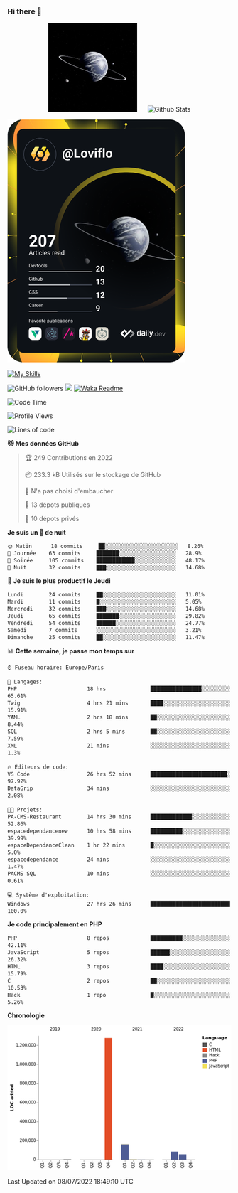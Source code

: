 ### Hi there 👋

<p align="center">
  <img src="https://github.com/Loviflo/Loviflo/blob/main/img/portrait.jpg" alt="Loviflo" height="200" style="margin-right: 20px"/>
  <img src="https://github-readme-stats.vercel.app/api?username=Loviflo&show_icons=true&theme=graywhite" alt="Github Stats" />
</p>

<a href="https://app.daily.dev/loviflo"><img src="https://github.com/loviflo/loviflo/blob/main/devcard.svg" width="400" alt="Loviflo's Dev Card"/></a>


[![My Skills](https://skillicons.dev/icons?i=php,laravel,symfony,mysql,js,ts,html,css,sass,angular,docker,webpack,vscode,figma,git,github,gitlab)](https://skillicons.dev)


![GitHub followers](https://img.shields.io/github/followers/Loviflo?label=Follow&style=social)
![](https://visitor-badge.glitch.me/badge?page_id=Loviflo.Loviflo)
[![Waka Readme](https://github.com/Loviflo/Loviflo/actions/workflows/update-stats.yml/badge.svg)](https://github.com/Loviflo/Loviflo/actions/workflows/update-stats.yml)

<!--START_SECTION:waka-->
![Code Time](http://img.shields.io/badge/Code%20Time-0%20secs-blue)

![Profile Views](http://img.shields.io/badge/Vues%20du%20profil-0-blue)

![Lines of code](https://img.shields.io/badge/Depuis%20Hello%20World%2C%20j%27ai%20%C3%A9crit-2%20Million%20Lignes%20de%20code-blue)

**🐱 Mes données GitHub** 

> 🏆 249 Contributions en 2022
 > 
> 📦 233.3 kB Utilisés sur le stockage de GitHub 
 > 
> 🚫 N'a pas choisi d'embaucher
 > 
> 📜 13 dépots publiques 
 > 
> 🔑 10 dépots privés  
 > 
**Je suis un 🦉 de nuit** 

```text
🌞 Matin      18 commits     ██░░░░░░░░░░░░░░░░░░░░░░░   8.26% 
🌆 Journée    63 commits     ███████░░░░░░░░░░░░░░░░░░   28.9% 
🌃 Soirée     105 commits    ████████████░░░░░░░░░░░░░   48.17% 
🌙 Nuit       32 commits     ███░░░░░░░░░░░░░░░░░░░░░░   14.68%

```
📅 **Je suis le plus productif le Jeudi** 

```text
Lundi        24 commits     ██░░░░░░░░░░░░░░░░░░░░░░░   11.01% 
Mardi        11 commits     █░░░░░░░░░░░░░░░░░░░░░░░░   5.05% 
Mercredi     32 commits     ███░░░░░░░░░░░░░░░░░░░░░░   14.68% 
Jeudi        65 commits     ███████░░░░░░░░░░░░░░░░░░   29.82% 
Vendredi     54 commits     ██████░░░░░░░░░░░░░░░░░░░   24.77% 
Samedi       7 commits      ░░░░░░░░░░░░░░░░░░░░░░░░░   3.21% 
Dimanche     25 commits     ██░░░░░░░░░░░░░░░░░░░░░░░   11.47%

```


📊 **Cette semaine, je passe mon temps sur** 

```text
⌚︎ Fuseau horaire: Europe/Paris

💬 Langages: 
PHP                      18 hrs              ████████████████░░░░░░░░░   65.61% 
Twig                     4 hrs 21 mins       ████░░░░░░░░░░░░░░░░░░░░░   15.91% 
YAML                     2 hrs 18 mins       ██░░░░░░░░░░░░░░░░░░░░░░░   8.44% 
SQL                      2 hrs 5 mins        ██░░░░░░░░░░░░░░░░░░░░░░░   7.59% 
XML                      21 mins             ░░░░░░░░░░░░░░░░░░░░░░░░░   1.3%

🔥 Éditeurs de code: 
VS Code                  26 hrs 52 mins      ████████████████████████░   97.92% 
DataGrip                 34 mins             ░░░░░░░░░░░░░░░░░░░░░░░░░   2.08%

🐱‍💻 Projets: 
PA-CMS-Restaurant        14 hrs 30 mins      █████████████░░░░░░░░░░░░   52.86% 
espacedependancenew      10 hrs 58 mins      ██████████░░░░░░░░░░░░░░░   39.99% 
espaceDependanceClean    1 hr 22 mins        █░░░░░░░░░░░░░░░░░░░░░░░░   5.0% 
espacedependance         24 mins             ░░░░░░░░░░░░░░░░░░░░░░░░░   1.47% 
PACMS SQL                10 mins             ░░░░░░░░░░░░░░░░░░░░░░░░░   0.61%

💻 Système d'exploitation: 
Windows                  27 hrs 26 mins      █████████████████████████   100.0%

```

**Je code principalement en PHP** 

```text
PHP                      8 repos             ██████████░░░░░░░░░░░░░░░   42.11% 
JavaScript               5 repos             ██████░░░░░░░░░░░░░░░░░░░   26.32% 
HTML                     3 repos             ████░░░░░░░░░░░░░░░░░░░░░   15.79% 
C                        2 repos             ██░░░░░░░░░░░░░░░░░░░░░░░   10.53% 
Hack                     1 repo              █░░░░░░░░░░░░░░░░░░░░░░░░   5.26%

```


**Chronologie**

![Chart not found](https://raw.githubusercontent.com/Loviflo/Loviflo/main/charts/bar_graph.png) 


 Last Updated on 08/07/2022 18:49:10 UTC
<!--END_SECTION:waka-->
